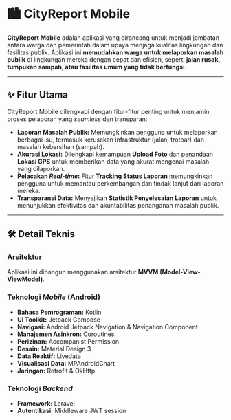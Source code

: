 # 🏙️ CityReport Mobile

**CityReport Mobile** adalah aplikasi yang dirancang untuk menjadi jembatan antara warga dan pemerintah dalam upaya menjaga kualitas lingkungan dan fasilitas publik. Aplikasi ini **memudahkan warga untuk melaporkan masalah publik** di lingkungan mereka dengan cepat dan efisien, seperti **jalan rusak, tumpukan sampah, atau fasilitas umum yang tidak berfungsi**.

---

## ✨ Fitur Utama

CityReport Mobile dilengkapi dengan fitur-fitur penting untuk menjamin proses pelaporan yang *seamless* dan transparan:

* **Laporan Masalah Publik:** Memungkinkan pengguna untuk melaporkan berbagai isu, termasuk kerusakan infrastruktur (jalan, trotoar) dan masalah kebersihan (sampah).
* **Akurasi Lokasi:** Dilengkapi kemampuan **Upload Foto** dan penandaan **Lokasi GPS** untuk memberikan data yang akurat mengenai masalah yang dilaporkan.
* **Pelacakan *Real-time*:** Fitur **Tracking Status Laporan** memungkinkan pengguna untuk memantau perkembangan dan tindak lanjut dari laporan mereka.
* **Transparansi Data:** Menyajikan **Statistik Penyelesaian Laporan** untuk menunjukkan efektivitas dan akuntabilitas penanganan masalah publik.

---

## 🛠️ Detail Teknis

### Arsitektur

Aplikasi ini dibangun menggunakan arsitektur **MVVM (Model-View-ViewModel)**.

### Teknologi *Mobile* (Android)

* **Bahasa Pemrograman:** Kotlin
* **UI Toolkit:** Jetpack Compose
* **Navigasi:** Android Jetpack Navigation & Navigation Component
* **Manajemen Asinkron:** Coroutines
* **Perizinan:** Accompanist Permission
* **Desain:** Material Design 3
* **Data Reaktif:** Livedata
* **Visualisasi Data:** MPAndroidChart
* **Jaringan:** Retrofit & OkHttp

### Teknologi *Backend*

* **Framework:** Laravel
* **Autentikasi:** Middleware JWT session
